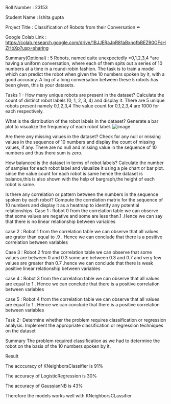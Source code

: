 Roll Number       :   23153

Student Name      :   Ishita gupta

Project Title     :   Classification of Robots from their Conversation ✒

Google Colab Link :   https://colab.research.google.com/drive/1BJJERaJpR81aBxnofbBEZ90OFsHZHbXp?usp=sharing

Summary(Optional) :   5 Robots, named quite unexpectedly *0,1,2,3,4 *are having a uniform conversation, where each of them spits out a series of 10 numbers at a time in a round-robin fashion. The task is to train a model which can predict the robot when given the 10 numbers spoken by it, with a good accuracy. A log of a long conversation between these 5 robots has been given, this is your datasets.

Tasks 1 -
How many unique robots are present in the dataset? Calculate the count of distinct robot labels (0, 1, 2, 3, 4) and display it.
There are 5 unique robots present namely 0,1,2,3,4
The value count for 0,1,2,3,4 are 1000 for each respectively.

What is the distribution of the robot labels in the dataset? Generate a bar plot to visualize the frequency of each robot label.
![image](https://github.com/Ishitagupta252004/AIMLMonth2023/assets/122256718/0c448f92-aa35-4d45-8a55-4c650101071c)

Are there any missing values in the dataset? Check for any null or missing values in the sequence of 10 numbers and display the count of missing values, if any.
There are no null and missing value in the sequence of 10 numbers and thus there sum is zero.

How balanced is the dataset in terms of robot labels? Calculate the number of samples for each robot label and visualize it using a pie chart or bar plot.
since the value count for each robot is same hence the dataset is balance,this is also shown with the help of bargraph,the height of each robot is same.

Is there any correlation or pattern between the numbers in the sequence spoken by each robot? Compute the correlation matrix for the sequence of 10 numbers and display it as a heatmap to identify any potential relationships.
Case 1 : Robot 0
from the correlation table we can observe that some values are negative and some are less than.1 .Hence we can say that there is no linear relationship between variables

case 2 : Robot 1
from the correlation table we can observe that all values are grater than equal to .9 . Hence we can conclude that there is a positive correlation between variables

Case 3 : Robot 2
from the correlation table we can observe that some values are between 0 and 0.3 some are between 0.3 and 0.7 and very few values are greater than 0.7 .hence we can conclude that there is weak positive linear relationship between variables

case 4 : Robot 3
from the correlation table we can observe that all values are equal to 1 . Hence we can conclude that there is a positive correlation between variables

case 5 : Robot 4
from the correlation table we can observe that all values are equal to 1 . Hence we can conclude that there is a positive correlation between variables

Task 2-
Determine whether the problem requires classification or regression analysis.
Implement the appropriate classification or regression techniques on the dataset

Summary
The problem required classification as we had to determine the robot on the basis of the 10 numbers spoken by it.

Result

The acccuracy of KNeighborsClassifier is 91%

The accuracy of LogisticRegression is 30%

The accuracy of GaussianNB is 43%

Therefore the models works well with KNeighborsCLassifier
